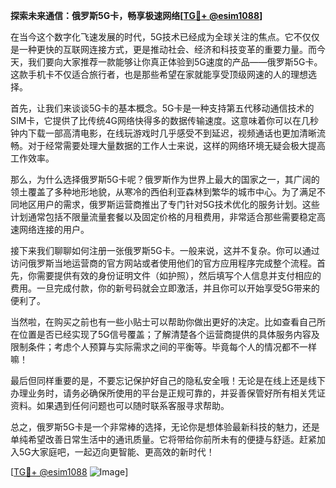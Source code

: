 **探索未来通信：俄罗斯5G卡，畅享极速网络[[TG💪+ @esim1088](https://t.me/s/esim1088)]**

在当今这个数字化飞速发展的时代，5G技术已经成为全球关注的焦点。它不仅仅是一种更快的互联网连接方式，更是推动社会、经济和科技变革的重要力量。而今天，我们要向大家推荐一款能够让你真正体验到5G速度的产品——俄罗斯5G卡。这款手机卡不仅适合旅行者，也是那些希望在家就能享受顶级网速的人的理想选择。

首先，让我们来谈谈5G卡的基本概念。5G卡是一种支持第五代移动通信技术的SIM卡，它提供了比传统4G网络快得多的数据传输速度。这意味着你可以在几秒钟内下载一部高清电影，在线玩游戏时几乎感受不到延迟，视频通话也更加清晰流畅。对于经常需要处理大量数据的工作人士来说，这样的网络环境无疑会极大提高工作效率。

那么，为什么选择俄罗斯5G卡呢？俄罗斯作为世界上最大的国家之一，其广阔的领土覆盖了多种地形地貌，从寒冷的西伯利亚森林到繁华的城市中心。为了满足不同地区用户的需求，俄罗斯运营商推出了专门针对5G技术优化的服务计划。这些计划通常包括不限量流量套餐以及固定价格的月租费用，非常适合那些需要稳定高速网络连接的用户。

接下来我们聊聊如何注册一张俄罗斯5G卡。一般来说，这并不复杂。你可以通过访问俄罗斯当地运营商的官方网站或者使用他们的官方应用程序完成整个流程。首先，你需要提供有效的身份证明文件（如护照），然后填写个人信息并支付相应的费用。一旦完成付款，你的新号码就会立即激活，并且你可以开始享受5G带来的便利了。

当然啦，在购买之前也有一些小贴士可以帮助你做出更好的决定。比如查看自己所在位置是否已经实现了5G信号覆盖；了解清楚各个运营商提供的具体服务内容及限制条件；考虑个人预算与实际需求之间的平衡等。毕竟每个人的情况都不一样嘛！

最后但同样重要的是，不要忘记保护好自己的隐私安全哦！无论是在线上还是线下办理业务时，请务必确保所使用的平台是正规可靠的，并妥善保管好所有相关凭证资料。如果遇到任何问题也可以随时联系客服寻求帮助。

总之，俄罗斯5G卡是一个非常棒的选择，无论你是想体验最新科技的魅力，还是单纯希望改善日常生活中的通讯质量。它将带给你前所未有的便捷与舒适。赶紧加入5G大家庭吧，一起迈向更智能、更高效的新时代！

[[TG💪+ @esim1088](https://t.me/s/esim1088) ![Image](https://i.postimg.cc/4NQfJmqS/Snipaste-2025-05-13-00-14-12.png)]